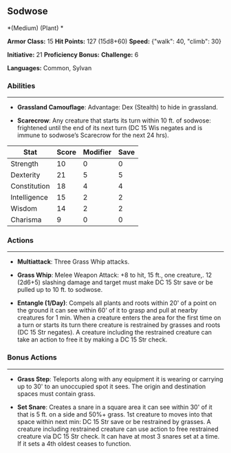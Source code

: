 ## Sodwose
*(Medium) (Plant) *

**Armor Class:** 15
**Hit Points:** 127 (15d8+60)
**Speed:** {"walk": 40, "climb": 30}

**Initiative:** 21
**Proficiency Bonus:**
**Challenge:** 6

**Languages:** Common, Sylvan

### Abilities
 --- 
- **Grassland Camouflage**: Advantage: Dex (Stealth) to hide in grassland.

- **Scarecrow**: Any creature that starts its turn within 10 ft. of sodwose: frightened until the end of its next turn (DC 15 Wis negates and is immune to sodwose’s Scarecrow for the next 24 hrs).



| Stat | Score | Modifier | Save |
| ---- | ---- | ---- | ---- |
| Strength | 10 | 0 | 0 |
| Dexterity | 21 | 5 | 5 |
| Constitution | 18 | 4 | 4 |
| Intelligence | 15 | 2 | 2 |
| Wisdom | 14 | 2 | 2 |
| Charisma | 9 | 0 | 0 |

### Actions
 --- 
- **Multiattack**: Three Grass Whip attacks.

- **Grass Whip**: Melee Weapon Attack: +8 to hit, 15 ft., one creature,. 12 (2d6+5) slashing damage and target must make DC 15 Str save or be pulled up to 10 ft. to sodwose.

- **Entangle (1/Day)**: Compels all plants and roots within 20' of a point on the ground it can see within 60' of it to grasp and pull at nearby creatures for 1 min. When a creature enters the area for the first time on a turn or starts its turn there creature is restrained by grasses and roots (DC 15 Str negates). A creature including the restrained creature can take an action to free it by making a DC 15 Str check.

### Bonus Actions
 --- 
- **Grass Step**: Teleports along with any equipment it is wearing or carrying up to 30' to an unoccupied spot it sees. The origin and destination spaces must contain grass.

- **Set Snare**: Creates a snare in a square area it can see within 30' of it that is 5 ft. on a side and 50%+ grass. 1st creature to moves into that space within next min: DC 15 Str save or be restrained by grasses. A creature including restrained creature can use action to free restrained creature via DC 15 Str check. It can have at most 3 snares set at a time. If it sets a 4th oldest ceases to function.


